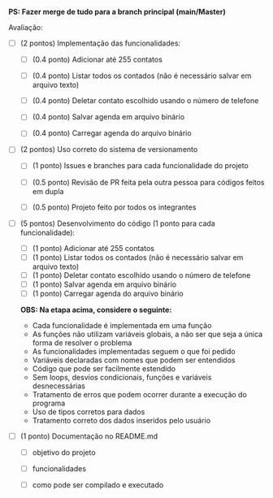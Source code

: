 **PS: Fazer merge de tudo para a branch principal (main/Master)**

Avaliação:

- [ ] (2 pontos) Implementação das funcionalidades:
  - [ ]   (0.4 ponto) Adicionar até 255 contatos
  - [ ]   (0.4 ponto) Listar todos os contados (não é necessário salvar em arquivo texto)
  - [ ]   (0.4 ponto) Deletar contato escolhido usando o número de telefone
  - [ ]   (0.4 ponto) Salvar agenda em arquivo binário
  - [ ]   (0.4 ponto) Carregar agenda do arquivo binário


- [ ] (2 pontos) Uso correto do sistema de versionamento
  - [ ] (1 ponto) Issues e branches para cada funcionalidade do projeto 
  - [ ] (0.5 ponto) Revisão de PR feita pela outra pessoa para códigos feitos em dupla 
  - [ ] (0.5 ponto) Projeto feito por todos os integrantes 


- [ ] (5 pontos) Desenvolvimento do código (1 ponto para cada funcionalidade):
  - [ ]   (1 ponto) Adicionar até 255 contatos
  - [ ]   (1 ponto) Listar todos os contados (não é necessário salvar em arquivo texto)
  - [ ]   (1 ponto) Deletar contato escolhido usando o número de telefone
  - [ ]   (1 ponto) Salvar agenda em arquivo binário
  - [ ]   (1 ponto) Carregar agenda do arquivo binário

  **OBS: Na etapa acima, considere o seguinte:** 
    - Cada funcionalidade é implementada em uma função
    - As funções não utilizam variáveis globais, a não ser que seja a única forma de resolver o problema
    - As funcionalidades implementadas seguem o que foi pedido
    - Variáveis declaradas com nomes que podem ser entendidos
    - Código que pode ser facilmente estendido
    - Sem loops, desvios condicionais, funções e variáveis desnecessárias
    - Tratamento de erros que podem ocorrer durante a execução do programa
    - Uso de tipos corretos para dados
    - Tratamento correto dos dados inseridos pelo usuário


- [ ] (1 ponto) Documentação no README.md
  - [ ] objetivo do projeto
  - [ ] funcionalidades
  - [ ] como pode ser compilado e executado

